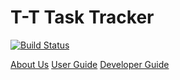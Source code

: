 # T-T Task Tracker

[![Build Status](https://travis-ci.org/CS2103AUG2016-T09-C3/main2.svg?branch=master)](https://travis-ci.org/CS2103AUG2016-T09-C3/main2)

[About Us](https://github.com/CS2103AUG2016-T09-C3/main2/blob/master/docs/AboutUs.md)
[User Guide](https://github.com/CS2103AUG2016-T09-C3/main2/blob/master/docs/UserGuide.md)
[Developer Guide](https://github.com/CS2103AUG2016-T09-C3/main2/blob/master/docs/DeveloperGuide.md)
